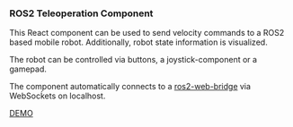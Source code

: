 ### ROS2 Teleoperation Component

This React component can be used to send velocity commands to a ROS2 based mobile robot. Additionally, robot state information is visualized.

The robot can be controlled via buttons, a joystick-component or a gamepad.

The component automatically connects to a [ros2-web-bridge](https://github.com/RobotWebTools/ros2-web-bridge) via WebSocḱets on localhost.

[DEMO](https://ros2-teleoperation-component.netlify.app/)
